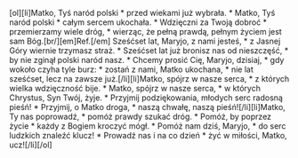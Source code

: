 [ol][li]Matko, Tyś naród polski * przed wiekami już wybrała. * Matko, Tyś naród polski * całym sercem ukochała. * Wdzięczni za Twoją dobroć * przemierzamy wiele dróg, * wierząc, że pełną prawdą, pełnym życiem jest sam Bóg.[br/][em]Ref.[/em] Sześćset lat, Maryjo, z nami jesteś, * z Jasnej Góry wiernie trzymasz straż. * Sześćset lat już bronisz nas od nieszczęść, * by nie zginął polski naród nasz. * Chcemy prosić Cię, Maryjo, dzisiaj, * gdy wokoło czyha tyle burz: * zostań z nami, Matko ukochana, * nie lat sześćset, lecz na zawsze już.[/li][li]Matko, spójrz w nasze serca, * z których wielka wdzięczność bije. * Matko, spójrz w nasze serca, * w których Chrystus, Syn Twój, żyje. * Przyjmij podziękowania, młodych serc radosną pieśń! * Przyjmij, o Matko droga, * naszą chwałę, naszą pieśń![/li][li]Matko, Ty nas poprowadź, * pomóż prawdy szukać dróg. * Pomóż, by poprzez życie * każdy z Bogiem kroczyć mógł. * Pomóż nam dziś, Maryjo, * do serc ludzkich znaleźć klucz! * Prowadź nas i na co dzień * żyć w miłości, Matko, ucz![/li][/ol]
